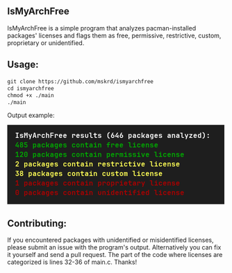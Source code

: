 ## IsMyArchFree 

IsMyArchFree is a simple program that analyzes pacman-installed packages' licenses and flags them as free, permissive, restrictive, custom, proprietary or unidentified.

## Usage:

```
git clone https://github.com/mskrd/ismyarchfree
cd ismyarchfree
chmod +x ./main
./main
```

Output example:

![Alt text](assets/output.png)

## Contributing:

If you encountered packages with unidentified or misidentified licenses, please submit an issue with the program's output. Alternatively you can fix it yourself and send a pull request. The part of the code where licenses are categorized is lines 32-36 of main.c. Thanks!